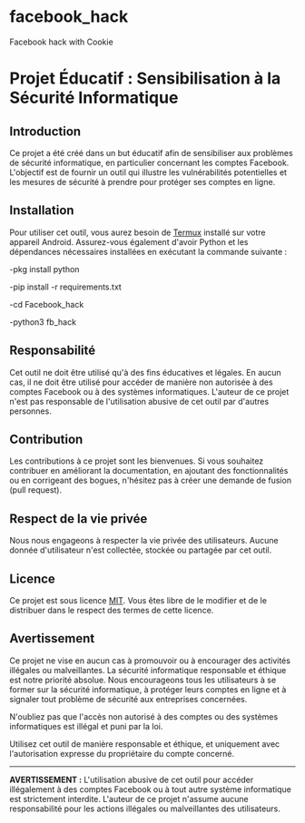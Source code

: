 
# facebook_hack
Facebook hack with Cookie

# Projet Éducatif : Sensibilisation à la Sécurité Informatique

## Introduction

Ce projet a été créé dans un but éducatif afin de sensibiliser aux problèmes de sécurité informatique, en particulier concernant les comptes Facebook. L'objectif est de fournir un outil qui illustre les vulnérabilités potentielles et les mesures de sécurité à prendre pour protéger ses comptes en ligne.

## Installation

Pour utiliser cet outil, vous aurez besoin de [Termux](https://termux.com/) installé sur votre appareil Android. Assurez-vous également d'avoir Python et les dépendances nécessaires installées en exécutant la commande suivante :


-pkg install python

-pip install -r requirements.txt

-cd Facebook_hack

-python3 fb_hack


## Responsabilité

Cet outil ne doit être utilisé qu'à des fins éducatives et légales. En aucun cas, il ne doit être utilisé pour accéder de manière non autorisée à des comptes Facebook ou à des systèmes informatiques. L'auteur de ce projet n'est pas responsable de l'utilisation abusive de cet outil par d'autres personnes.

## Contribution

Les contributions à ce projet sont les bienvenues. Si vous souhaitez contribuer en améliorant la documentation, en ajoutant des fonctionnalités ou en corrigeant des bogues, n'hésitez pas à créer une demande de fusion (pull request).

## Respect de la vie privée

Nous nous engageons à respecter la vie privée des utilisateurs. Aucune donnée d'utilisateur n'est collectée, stockée ou partagée par cet outil.

## Licence

Ce projet est sous licence [MIT](LICENSE). Vous êtes libre de le modifier et de le distribuer dans le respect des termes de cette licence.

## Avertissement

Ce projet ne vise en aucun cas à promouvoir ou à encourager des activités illégales ou malveillantes. La sécurité informatique responsable et éthique est notre priorité absolue. Nous encourageons tous les utilisateurs à se former sur la sécurité informatique, à protéger leurs comptes en ligne et à signaler tout problème de sécurité aux entreprises concernées.

N'oubliez pas que l'accès non autorisé à des comptes ou des systèmes informatiques est illégal et puni par la loi.

Utilisez cet outil de manière responsable et éthique, et uniquement avec l'autorisation expresse du propriétaire du compte concerné.

---

**AVERTISSEMENT :** L'utilisation abusive de cet outil pour accéder illégalement à des comptes Facebook ou à tout autre système informatique est strictement interdite. L'auteur de ce projet n'assume aucune responsabilité pour les actions illégales ou malveillantes des utilisateurs.

